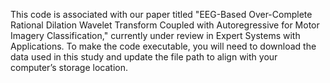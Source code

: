 This code is associated with our paper titled "EEG-Based Over-Complete Rational Dilation Wavelet Transform Coupled with Autoregressive for Motor Imagery Classification," currently under review in Expert Systems with Applications. To make the code executable, you will need to download the data used in this study and update the file path to align with your computer’s storage location.

